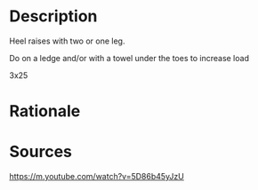 # Description
Heel raises with two or one leg.

Do on a ledge and/or with a towel under the toes to increase load

3x25
# Rationale

# Sources
https://m.youtube.com/watch?v=5D86b45yJzU